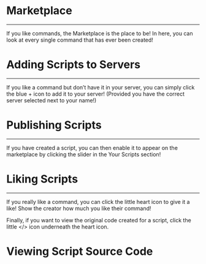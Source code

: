 # Marketplace

***

If you like commands, the Marketplace is the place to be! In here, you can look at every single command that has ever been created!

# Adding Scripts to Servers

***

If you like a command but don’t have it in your server, you can simply click the blue + icon to add it to your server! (Provided you have the correct server selected next to your name!)

# Publishing Scripts

***
If you have created a script, you can then enable it to appear on the marketplace by clicking the slider in the Your Scripts section!

# Liking Scripts

***

If you really like a command, you can click the little heart icon to give it a like! Show the creator how much you like their command!


Finally, if you want to view the original code created for a script, click the little </> icon underneath the heart icon.

# Viewing Script Source Code
